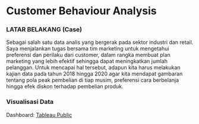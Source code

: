 # Customer Behaviour Analysis

### LATAR BELAKANG (Case)
Sebagai salah satu data analis yang bergerak pada sektor industri dan retail. Saya menjalankan tugas bersama tim marketing untuk mengetahui preferensi dan perilaku dari customer, dalam rangka membuat plan marketing yang lebih efektif sehingga dapat meningkatkan jumlah pelanggan. Untuk mencapai hal tersebut, adapun kita harus melakukan kajian data pada tahun 2018 hingga 2020 agar kita mendapat gambaran tentang pola peak pembelian di tiap musim, preferensi cara berbelanja hingga efek diskon terhadap pembelian produk.

### Visualisasi Data
Dashboard: [Tableau Public](https://public.tableau.com/app/profile/elia.oktaviani/viz/Milestone1EliaOktaviani/Dashboard1?publish=yes)
